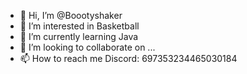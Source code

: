 - 👋 Hi, I’m @Boootyshaker
- 👀 I’m interested in Basketball
- 🌱 I’m currently learning Java
- 💞️ I’m looking to collaborate on ...
- 📫 How to reach me Discord: 697353234465030184

<!---
Boootyshaker/Boootyshaker is a ✨ special ✨ repository because its `README.md` (this file) appears on your GitHub profile.
You can click the Preview link to take a look at your changes.
--->
